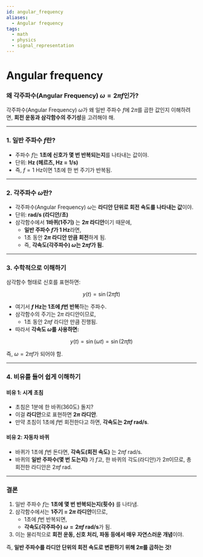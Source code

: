 ```yaml
---
id: angular_frequency
aliases:
  - Angular frequency
tags:
  - math
  - physics
  - signal_representation
---
```


# Angular frequency
### **왜 각주파수(Angular Frequency) $\omega = 2\pi f$인가?**
각주파수(Angular Frequency) $\omega$가 왜 일반 주파수 $f$에 $2\pi$를 곱한 값인지 이해하려면, **회전 운동과 삼각함수의 주기성**을 고려해야 해.

---

### **1. 일반 주파수 $f$란?**
- 주파수 $f$는 **1초에 신호가 몇 번 반복되는지**를 나타내는 값이야.
- 단위: **Hz (헤르츠, Hz = 1/s)**
- 즉, $f = 1$ Hz이면 1초에 한 번 주기가 반복됨.

---

### **2. 각주파수 $\omega$란?**
- 각주파수(Angular Frequency) $\omega$는 **라디안 단위로 회전 속도를 나타내는 값**이야.
- 단위: **rad/s (라디안/초)**
- 삼각함수에서 **1바퀴(1주기)** 는 **$2\pi$ 라디안**이기 때문에,  
  - **일반 주파수 $f$가 1 Hz**라면,  
  - 1초 동안 **$2\pi$ 라디안 만큼 회전**하게 됨.  
  - 즉, **각속도(각주파수) $\omega$는 $2\pi f$가 됨.**

---

### **3. 수학적으로 이해하기**
삼각함수 형태로 신호를 표현하면:

$$
y(t) = \sin(2\pi f t)
$$

- 여기서 **$f$ Hz는 1초에 $f$번 반복**하는 주파수.
- 삼각함수의 주기는 $2\pi$ 라디안이므로,  
  - 1초 동안 $2\pi f$ 라디안 만큼 진행됨.
- 따라서 **각속도 $\omega$를 사용하면:**

$$
y(t) = \sin(\omega t) = \sin(2\pi f t)
$$

즉, $\omega = 2\pi f$가 되어야 함.

---

### **4. 비유를 들어 쉽게 이해하기**
#### **비유 1: 시계 초침**
- 초침은 1분에 한 바퀴(360도) 돌지?
- 이걸 **라디안**으로 표현하면 **$2\pi$ 라디안**.
- 만약 초침이 1초에 $f$번 회전한다고 하면, **각속도는 $2\pi f$ rad/s**.

#### **비유 2: 자동차 바퀴**
- 바퀴가 1초에 $f$번 돈다면, **각속도(회전 속도)** 는 $2\pi f$ rad/s.
- 바퀴의 **일반 주파수(몇 번 도는지)** 가 $f$고, 한 바퀴의 각도(라디안)가 $2\pi$이므로, 총 회전한 라디안은 $2\pi f$ rad.

---

### **결론**
1. 일반 주파수 $f$는 **1초에 몇 번 반복되는지(횟수)** 를 나타냄.
2. 삼각함수에서는 **1주기 = $2\pi$ 라디안**이므로,  
   - 1초에 $f$번 반복되면,  
   - **각속도(각주파수) $\omega = 2\pi f$ rad/s**가 됨.
3. 이는 물리적으로 **회전 운동, 신호 처리, 파동 등에서 매우 자연스러운 개념**이야.

즉, **일반 주파수를 라디안 단위의 회전 속도로 변환하기 위해 $2\pi$를 곱하는 것!**
